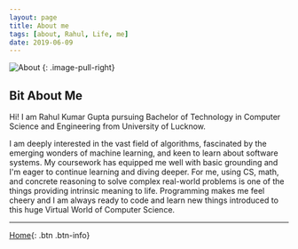 ```yaml
---
layout: page
title: About me
tags: [about, Rahul, Life, me]
date: 2019-06-09
---
```


![About](https://raw.githubusercontent.com/RahulGuptaNitro/rahulguptanitro.github.io/master/about.jpg)
{: .image-pull-right}



## Bit About Me

Hi! I am Rahul Kumar Gupta pursuing Bachelor of Technology in Computer Science and Engineering from University of Lucknow.


I am deeply interested in the vast field of algorithms, fascinated by the emerging wonders of machine learning, and keen to learn
about software systems. My coursework has equipped me well with basic grounding and I'm eager to continue learning and diving deeper. For me, using CS, math, and concrete reasoning to solve complex real-world
problems is one of the things providing intrinsic meaning to life.
Programming makes me feel cheery and I am always ready to code and learn new things introduced to this huge Virtual World of Computer Science.



**  ** 

      

[Home](https://rahulguptanitro.github.io){: .btn .btn-info}
